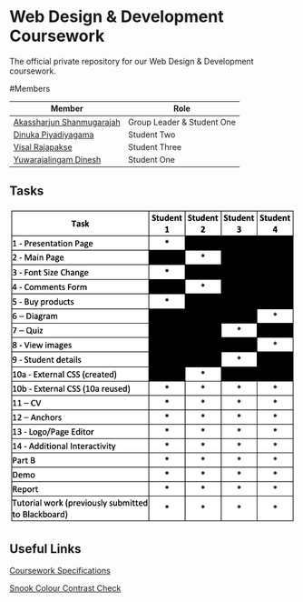 # Web Design & Development Coursework
The official private repository for our Web Design &amp; Development coursework.

#Members

| Member                                                      | Role                       |
| ----------------------------------------------------------- | -------------------------- |
| [Akassharjun Shanmugarajah](https://github.com/akassharjun) | Group Leader & Student One |
| [Dinuka Piyadiyagama](https://github.com/DinDev3)           | Student Two                |
| [Visal Rajapakse](https://github.com/v15a1)                 | Student Three              |
| [Yuwarajalingam Dinesh](http://github.com)                  | Student One                |

## Tasks
![tasks](assets/tasks.png)

## Useful Links
[Coursework Specifications](https://github.com/akassharjun/wdd-coursework/blob/master/assets/coursework-specifications.pdf)

[Snook Colour Contrast Check](https://snook.ca/technical/colour_contrast/colour.html#fg=33FF33,bg=333333)
